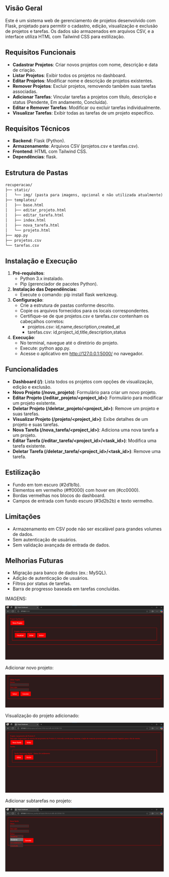 ## Visão Geral

Este é um sistema web de gerenciamento de projetos desenvolvido com Flask, projetado para permitir o cadastro, edição, visualização e exclusão de projetos e tarefas. Os dados são armazenados em arquivos CSV, e a interface utiliza HTML com Tailwind CSS para estilização.

## Requisitos Funcionais

- **Cadastrar Projetos**: Criar novos projetos com nome, descrição e data de criação.
- **Listar Projetos**: Exibir todos os projetos no dashboard.
- **Editar Projetos**: Modificar nome e descrição de projetos existentes.
- **Remover Projetos**: Excluir projetos, removendo também suas tarefas associadas.
- **Adicionar Tarefas**: Vincular tarefas a projetos com título, descrição e status (Pendente, Em andamento, Concluída).
- **Editar e Remover Tarefas**: Modificar ou excluir tarefas individualmente.
- **Visualizar Tarefas**: Exibir todas as tarefas de um projeto específico.

## Requisitos Técnicos

- **Backend**: Flask (Python).
- **Armazenamento**: Arquivos CSV (projetos.csv e tarefas.csv).
- **Frontend**: HTML com Tailwind CSS.
- **Dependências**: flask.

## Estrutura de Pastas

```
recuperacao/
├── static/
│   └── img/ (pasta para imagens, opcional e não utilizada atualmente)
├── templates/
│   ├── base.html
│   ├── editar_projeto.html
│   ├── editar_tarefa.html
│   ├── index.html
│   ├── nova_tarefa.html
│   └── projeto.html
├── app.py
├── projetos.csv
└── tarefas.csv
```

## Instalação e Execução

1. **Pré-requisitos**:
    - Python 3.x instalado.
    - Pip (gerenciador de pacotes Python).
2. **Instalação das Dependências**:
    - Execute o comando: pip install flask werkzeug.
3. **Configuração**:
    - Crie a estrutura de pastas conforme descrito.
    - Copie os arquivos fornecidos para os locais correspondentes.
    - Certifique-se de que projetos.csv e tarefas.csv contenham os cabeçalhos corretos:
        - projetos.csv: id,name,description,created_at
        - tarefas.csv: id,project_id,title,description,status
4. **Execução**:
    - No terminal, navegue até o diretório do projeto.
    - Execute: python app.py.
    - Acesse o aplicativo em http://127.0.0.1:5000/ no navegador.

## Funcionalidades

- **Dashboard (/)**: Lista todos os projetos com opções de visualização, edição e exclusão.
- **Novo Projeto (/novo_projeto)**: Formulário para criar um novo projeto.
- **Editar Projeto (/editar_projeto/<project_id>)**: Formulário para modificar um projeto existente.
- **Deletar Projeto (/deletar_projeto/<project_id>)**: Remove um projeto e suas tarefas.
- **Visualizar Projeto (/projeto/<project_id>)**: Exibe detalhes de um projeto e suas tarefas.
- **Nova Tarefa (/nova_tarefa/<project_id>)**: Adiciona uma nova tarefa a um projeto.
- **Editar Tarefa (/editar_tarefa/<project_id>/<task_id>)**: Modifica uma tarefa existente.
- **Deletar Tarefa (/deletar_tarefa/<project_id>/<task_id>)**: Remove uma tarefa.

## Estilização

- Fundo em tom escuro (#2d1b1b).
- Elementos em vermelho (#ff0000) com hover em (#cc0000).
- Bordas vermelhas nos blocos do dashboard.
- Campos de entrada com fundo escuro (#3d2b2b) e texto vermelho.

## Limitações

- Armazenamento em CSV pode não ser escalável para grandes volumes de dados.
- Sem autenticação de usuários.
- Sem validação avançada de entrada de dados.

## Melhorias Futuras

- Migração para banco de dados (ex.: MySQL).
- Adição de autenticação de usuários.
- Filtros por status de tarefas.
- Barra de progresso baseada em tarefas concluídas.

IMAGENS:

![image.png](https://github.com/joaowartins/recuperacao/blob/main/static/img/image.png)

Adicionar novo projeto:

![image.png](https://github.com/joaowartins/recuperacao/blob/main/static/img/image%20(1).png)

Visualização do projeto adicionado:

![image.png](https://github.com/joaowartins/recuperacao/blob/main/static/img/image%20(2).png)

Adicionar subtarefas no projeto:

![image.png](https://github.com/joaowartins/recuperacao/blob/main/static/img/image%20(3).png)